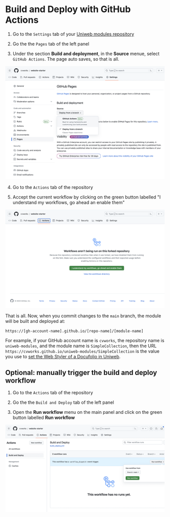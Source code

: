 # Build and Deploy with GitHub Actions

1. Go to the `Settings` tab of your [Uniweb modules repository](https://github.com/uniwebcms/website-components-template)

2. Go the the `Pages` tab of the left panel

3. Under the section **Build and deployment**, in the **Source** menue, select `GitHub Actions`. The page auto saves, so that is all.

<kbd> <img src="assets/enable_gh_actions.png" /> </kbd>

4. Go to the `Actions` tab of the repository

5. Accept the current workflow by clicking on the green button labelled "I understand my workflows, go ahead an enable them"

<kbd> <img src="assets/allow_gh_workflow.png" /> </kbd>

That is all. Now, when you commit changes to the `main` branch, the module will be built and deployed at:

```text
https://[gh-account-name].github.io/[repo-name]/[module-name]
```

For example, if your GitHub account name is `cvworks`, the repository name is `uniweb-modules`, and the module name is `SimpleCollection`, 
then the URL `https://cvworks.github.io/uniweb-modules/SimpleCollection` is the value you use to [set the Web Styler of a 
Docufolio in Uniweb](https://github.com/uniwebcms/uniweb-module-builder/blob/main/docs/dev_with_tunnel.md#connecting-the-module-to-a-website).

## Optional: manually trigger the build and deploy workflow

1. Go to the `Actions` tab of the repository

2. Go the the `Build and Deploy` tab of the left panel

3. Open the **Run workflow** menu on the main panel and click on the green button labelled **Run workflow**

<kbd> <img src="assets/manual_run_gh_workflow.png" /> </kbd>
